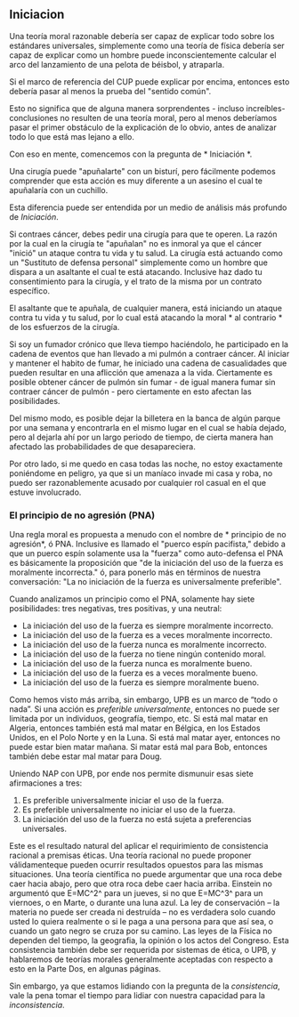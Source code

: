 ## Iniciacion

Una teoría moral razonable debería ser capaz de explicar todo sobre los estándares universales, simplemente como una teoría de física debería ser capaz de explicar como un hombre puede inconscientemente calcular el arco del lanzamiento de una pelota de béisbol, y atraparla.

Si el marco de referencia del CUP puede explicar por encima, entonces esto debería pasar al menos la prueba del "sentido común".

Esto no significa que de alguna manera sorprendentes - incluso increíbles- conclusiones no resulten de una teoría moral, pero al menos deberíamos pasar el primer obstáculo de la explicación de lo obvio, antes de analizar todo lo que está mas lejano a ello.

Con eso en mente, comencemos con la pregunta de * Iniciación *.

Una cirugía puede "apuñalarte" con un bisturí, pero fácilmente podemos comprender que esta acción es muy diferente a un asesino el cual te apuñalaría con un cuchillo.

Esta diferencia puede ser entendida por un medio de análisis más profundo de *Iniciación*.

Si contraes cáncer, debes pedir una cirugía para que te operen. La razón por la cual en la cirugía te "apuñalan" no es inmoral ya que el cáncer "inició" un ataque contra tu vida y tu salud. La cirugía está actuando como un "Sustituto de defensa personal" simplemente como un hombre que dispara a un asaltante el cual te está atacando. Inclusive haz dado tu consentimiento para la cirugía, y el trato de la misma por un contrato específico.

El asaltante que te apuñala, de cualquier manera, está iniciando un ataque contra tu vida y tu salud, por lo cual está atacando la moral * al contrario * de los esfuerzos de la cirugía.

Si soy un fumador crónico que lleva tiempo haciéndolo, he participado en la cadena de eventos que han llevado a mi pulmón a contraer cáncer. Al iniciar y mantener el habito de fumar, he iniciado una cadena de casualidades que pueden resultar en una aflicción que amenaza a la vida. Ciertamente es posible obtener cáncer de pulmón sin fumar - de igual manera fumar sin contraer cáncer de pulmón - pero ciertamente en esto afectan las posibilidades.

Del mismo modo, es posible dejar la billetera en la banca de algún parque por una semana y encontrarla en el mismo lugar en el cual se había dejado, pero al dejarla ahí por un largo periodo de tiempo, de cierta manera han afectado las probabilidades de que desapareciera.

Por otro lado, si me quedo en casa todas las noche, no estoy exactamente poniéndome en peligro, ya que si un maníaco invade mi casa y roba, no puedo ser razonablemente acusado por cualquier rol casual en el que estuve involucrado.

### El principio de no agresión (PNA)

Una regla moral es propuesta a menudo con el nombre de * principio de no agresión*, ó PNA. Inclusive es llamado el "puerco espín pacifista," debido a que un puerco espín solamente usa la "fuerza" como auto-defensa el PNA es básicamente la proposición que "de la iniciación del uso de la fuerza es moralmente incorrecta." ó, para ponerlo más en términos de nuestra conversación: "La no iniciación de la fuerza es universalmente preferible".

Cuando analizamos un principio como el PNA, solamente hay siete posibilidades: tres negativas, tres positivas, y una neutral:

- La iniciación del uso de la fuerza es siempre moralmente incorrecto.
- La iniciación del uso de la fuerza es a veces moralmente incorrecto.
- La iniciación del uso de la fuerza nunca es moralmente incorrecto.
- La iniciación del uso de la fuerza no tiene ningún contenido moral.
- La iniciación del uso de la fuerza nunca es moralmente bueno.
- La iniciación del uso de la fuerza es a veces moralmente bueno.
- La iniciación del uso de la fuerza es siempre moralmente bueno.

Como hemos visto más arriba, sin embargo, UPB es un marco de “todo o nada”. Si una acción es *preferible universalmente*, entonces no puede ser limitada por un individuos, geografía, tiempo, etc. Si está mal matar en Algeria, entonces también está mal matar en Bélgica, en los Estados Unidos, en el Polo Norte y en la Luna. Si está mal matar ayer, entonces no puede estar bien matar mañana. Si matar está mal para Bob, entonces también debe estar mal matar para Doug.

Uniendo NAP con UPB, por ende nos permite dismunuir esas siete afirmaciones a tres:

1. Es preferible universalmente iniciar el uso de la fuerza.
2. Es preferible universalmente no iniciar el uso de la fuerza.
3. La iniciación del uso de la fuerza no está sujeta a preferencias universales.

Este es el resultado natural del aplicar el requirimiento de consistencia racional a premisas éticas. Una teoría racional no puede proponer válidamenteque pueden ocurrir resultados opuestos para las mismas situaciones. Una teoría científica no puede argumentar que una roca debe caer hacia abajo, pero que otra roca debe caer hacia arriba. Einstein no argumentó que E=MC^2^ para un jueves, si no que E=MC^3^ para un viernoes, o en Marte, o durante una luna azul. La ley de conservación – la materia no puede ser creada ni destruída – no es verdadera solo cuando usted lo quiera realmente o si le paga a una persona para que así sea, o cuando un gato negro se cruza por su camino. Las leyes de la Física no dependen del tiempo, la geografia, la opinión o los actos del Congreso. Esta consistencia también debe ser requerida por sistemas de ética, o UPB, y hablaremos de teorías morales generalmente aceptadas con respecto a esto en la Parte Dos, en algunas páginas.

Sin embargo, ya que estamos lidiando con la pregunta de la *consistencia*, vale la pena tomar el tiempo para lidiar con nuestra capacidad para la *inconsistencia*.